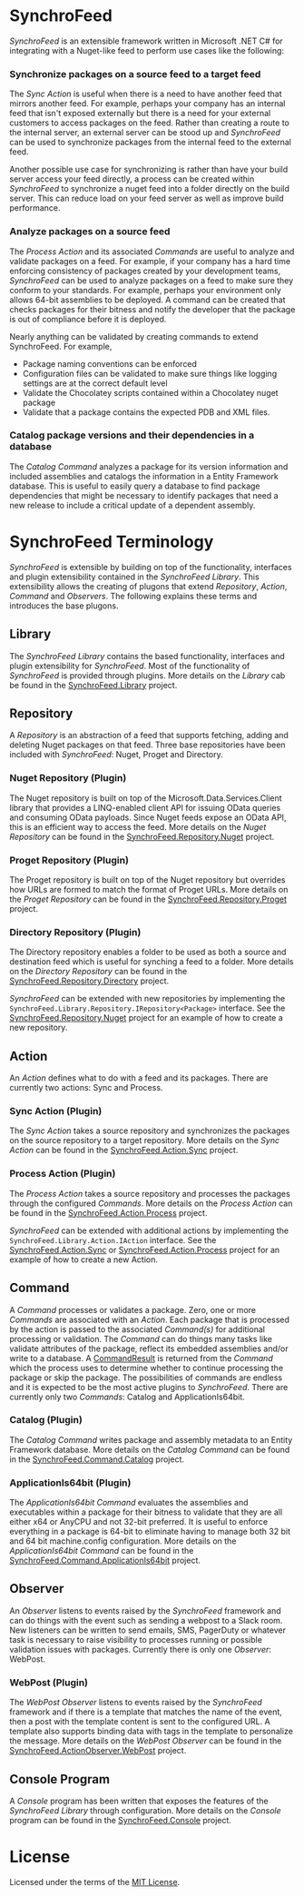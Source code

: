 # SynchroFeed
*SynchroFeed* is an extensible framework written in Microsoft .NET C# for integrating with a Nuget-like feed to perform 
use cases like the following:

### Synchronize packages on a source feed to a target feed
The *Sync* *Action* is useful when there is a need to have another feed that mirrors another feed. For example, perhaps your company
has an internal feed that isn't exposed externally but there is a need for your external customers
to access packages on the feed. Rather than creating a route to the internal server, an external server can be stood up
and *SynchroFeed* can be used to synchronize packages from the internal feed to the external feed.

Another possible use case for synchronizing is rather than have your build server access your feed directly, a process
can be created within *SynchroFeed* to synchronize a nuget feed into a folder directly on the build server. This can 
reduce load on your feed server as well as improve build performance.

### Analyze packages on a source feed
The *Process* *Action* and its associated *Commands* are useful to analyze and validate packages on a feed. For example, if your 
company has a hard time enforcing consistency of packages created by your development teams, *SynchroFeed* can be used to 
analyze packages on a feed to make sure they conform to your standards. For example, perhaps your environment only allows 64-bit 
assemblies to be deployed. A command can be created that checks packages for their bitness and notify the developer that the 
package is out of compliance before it is deployed.

Nearly anything can be validated by creating commands to extend SynchroFeed. For example, 
- Package naming conventions can be enforced
- Configuration files can be validated to make sure things like logging settings are at the correct default level
- Validate the Chocolatey scripts contained within a Chocolatey nuget package
- Validate that a package contains the expected PDB and XML files.

### Catalog package versions and their dependencies in a database
The *Catalog* *Command* analyzes a package for its version information and included assemblies and catalogs the information
in a Entity Framework database. This is useful to easily query a database to find package dependencies that might be necessary
to identify packages that need a new release to include a critical update of a dependent assembly.

# SynchroFeed Terminology
*SynchroFeed* is extensible by building on top of the functionality, interfaces and plugin extensibility contained in the
*SynchroFeed* *Library*. This extensibility allows the creating of plugons that extend *Repository*, *Action*, *Command* 
and *Observers*. The following explains these terms and introduces the base plugons.

## Library
The *SynchroFeed* *Library* contains the based functionality, interfaces and plugin extensibility for *SynchroFeed*. Most of the 
functionality of *SynchroFeed* is provided through plugins. More details on the *Library* cab be found in the
[SynchroFeed.Library](src/SynchroFeed.Library/README.md) project.

## Repository
A *Repository* is an abstraction of a feed that supports fetching, adding and deleting Nuget packages on that feed. Three base 
repositories have been included with *SynchroFeed*: Nuget, Proget and Directory. 

### Nuget Repository (Plugin)
The Nuget repository is built on top of the Microsoft.Data.Services.Client library that provides a LINQ-enabled 
client API for issuing OData queries and consuming OData payloads. Since Nuget feeds expose an OData API, this is an efficient
way to access the feed. More details on the *Nuget* *Repository* can be found in the 
[SynchroFeed.Repository.Nuget](src/SynchroFeed.Repository.Nuget/README.md) project.

### Proget Repository (Plugin)
The Proget repository is built on top of the Nuget repository but overrides how URLs are formed to match the format of
Proget URLs. More details on the *Proget* *Repository* can be found in the 
[SynchroFeed.Repository.Proget](src/SynchroFeed.Repository.Proget/README.md) project.

### Directory Repository (Plugin)
The Directory repository enables a folder to be used as both a source and destination feed which is useful for synching a
feed to a folder. More details on the *Directory* *Repository* can be found in the 
[SynchroFeed.Repository.Directory](src/SynchroFeed.Repository.Directory/README.md) project.

*SynchroFeed* can be extended with new repositories by implementing the `SynchroFeed.Library.Repository.IRepository<Package>` 
interface. See the [SynchroFeed.Repository.Nuget](src/SynchroFeed.Repository.Nuget/README.md) project for an example of how 
to create a new repository.

## Action
An *Action* defines what to do with a feed and its packages. There are currently two actions: Sync and Process.

### Sync Action (Plugin)
The *Sync* *Action* takes a source repository and synchronizes the packages on the source repository to a target repository.
More details on the *Sync* *Action* can be found in the [SynchroFeed.Action.Sync](src/SynchroFeed.Action.Sync/README.md) project.

### Process Action (Plugin)
The *Process* *Action* takes a source repository and processes the packages through the configured *Commands*. 
More details on the *Process* *Action* can be found in the [SynchroFeed.Action.Process](src/SynchroFeed.Action.Process/README.md) project.

*SynchroFeed* can be extended with additional actions by implementing the `SynchroFeed.Library.Action.IAction` interface. 
See the [SynchroFeed.Action.Sync](src/SynchroFeed.Action.Sync/README.md) or [SynchroFeed.Action.Process](src/SynchroFeed.Action.Process/README.md) 
project for an example of how to create a new Action.

## Command
A *Command* processes or validates a package. Zero, one or more *Commands* are associated with an *Action*. Each package 
that is processed by the action is passed to the associated *Command(s)* for additional processing or validation. The 
*Command* can do things many tasks like validate attributes of the package, reflect its embedded assemblies and/or write 
to a database. A [CommandResult](src/SynchroFeed.Library/Command/CommandResult.cs) is returned from the *Command* which 
the process uses to determine whether to continue processing the package or skip the package. The possibilities of commands 
are endless and it is expected to be the most active plugins to *SynchroFeed*. There are currently only two 
*Commands*: Catalog and ApplicationIs64bit.

### Catalog (Plugin)
The *Catalog* *Command* writes package and assembly metadata to an Entity Framework database. More details on the *Catalog*
*Command* can be found in the [SynchroFeed.Command.Catalog](src/SynchroFeed.Command.Catalog/README.md) project.

### ApplicationIs64bit (Plugin)
The *ApplicationIs64bit* *Command* evaluates the assemblies and executables within a package for their bitness to validate
that they are all either x64 or AnyCPU and not 32-bit preferred. It is useful to enforce everything in a package is 64-bit to 
eliminate having to manage both 32 bit and 64 bit machine.config configuration. More details on the *ApplicationIs64bit* 
*Command* can be found in the [SynchroFeed.Command.ApplicationIs64bit](src/SynchroFeed.Command.ApplicationIs64bit/README.md) 
project.

## Observer
An *Observer* listens to events raised by the *SynchroFeed* framework and can do things with the event such as sending a webpost
to a Slack room. New listeners can be written to send emails, SMS, PagerDuty or whatever task is necessary to raise visibility
to processes running or possible validation issues with packages. Currently there is only one *Observer*: WebPost.

### WebPost (Plugin)
The *WebPost* *Observer* listens to events raised by the *SynchroFeed* framework and if there is a template that matches the name of
the event, then a post with the template content is sent to the configured URL. A template also supports binding data with
tags in the template to personalize the message. More details on the *WebPost* *Observer* can be found in the [SynchroFeed.ActionObserver.WebPost](src/SynchroFeed.ActionObserver.WebPost/README.md) 
project.

## Console Program
A *Console* program has been written that exposes the features of the *SynchroFeed* *Library* through configuration. More details 
on the *Console* program can be found in the [SynchroFeed.Console](src/SynchroFeed.Console/README.md) 
project.

# License
Licensed under the terms of the [MIT License](./LICENSE).
